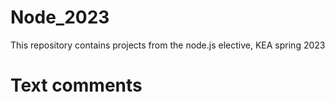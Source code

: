 # Node_2023

This repository contains projects from the node.js elective, KEA spring 2023

# Text comments
